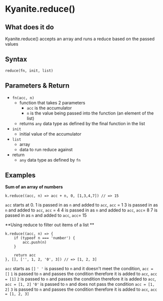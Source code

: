 
  

# Kyanite.reduce()

  

  

## What does it do

  

Kyanite.reduce() accepts an array and runs a reduce based on the passed values
  

## Syntax

    reduce(fn, init, list) 

## Parameters & Return
- `fn(acc, n)`
	- function that takes 2 parameters
		- `acc` is the accumulator
		- `n` is the value being passed into the function (an element of the list)
	- returns `any` data type as defined by the final function in the list
- `init`
	- initial value of the accumulator
- `list`
	- array
	- data to run reduce against
- return
	- `any` data type as defined by `fn`
	
  

## Examples

**Sum of an array of numbers**

	k.reduce((acc, n) => acc + n, 0, [1,3,4,7]) // => 15
	
`acc` starts at 0.
1 is passed in as `n` and added to `acc`, `acc` = 1
3 is passed in as `n` and added to `acc`, `acc` = 4
4 is passed in as `n` and added to `acc`, `acc`= 8
7 is passed in as `n` and added to `acc`, `acc`= 15

    
**Using reduce to filter out items of a list **
	
	k.reduce((acc, n) => { 
		if (typeof n === 'number') { 
			acc.push(n) 
		} 
		
		return acc 
	}, [], ['', 1, 2, '0', 3]) // => [1, 2, 3]
`acc` starts as `[]`
`' '` is passed to `n` and it doesn't meet the condition, `acc = []`
`1` is passed to `n` and passes the condition therefore it is added to `acc`, `acc = [1]`
`2` is passed to `n` and passes the condition therefore it is added to `acc`, `acc = [1, 2]`
`'0'` is passed to `n` and does not pass the condition `acc = [1, 2]`
`3` is passed to `n` and passes the condition therefore it is added to `acc`, `acc = [1, 2, 3]`